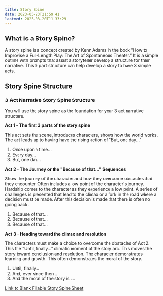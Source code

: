 ```yaml
---
title: Story Spine
date: 2023-05-23T21:59:41
lastmod: 2025-03-20T11:33:29
---
```


## What is a Story Spine?

A story spine is a concept created by Kenn Adams in the book "How to Improvise a Full-Length Play: The Art of Spontaneous Theater.” It is a simple outline with prompts that assist a storyteller develop a structure for their narrative. This 9 part structure can help develop a story to have 3 simple acts.

## Story Spine Structure

### 3 Act Narrative Story Spine Structure

You will use the story spine as the foundation for your 3 act narrative structure.

**Act 1 – The first 3 parts of the story spine**

This act sets the scene, introduces characters, shows how the world works. The act leads up to having have the rising action of "But, one day..."

1.  Once upon a time...
2.  Every day...
3.  But, one day...

**Act 2 - The Journey or the "Because of that..." Sequences**

Show the journey of the character and how they overcome obstacles that they encounter. Often includes a low point of the character's journey. Hardship comes to the character as they experience a low point. A series of challenges is presented that lead to the climax or a fork in the road where a decision must be made. After this decision is made that there is often no going back.

1.  Because of that...
2.  Because of that...
3.  Because of that...

**Act 3 - Heading toward the climax and resolution**

The characters must make a choice to overcome the obstacles of Act 2. This the “Until, finally…” climatic moment of the story arc. This moves the story toward conclusion and resolution. The character demonstrates learning and growth. This often demonstrates the moral of the story.

1.  Until, finally...
2.  And, ever since then...
3.  And the moral of the story is ....

[Link to Blank Fillable Story Spine Sheet](./attachments/story-spine-sheet.docx)
